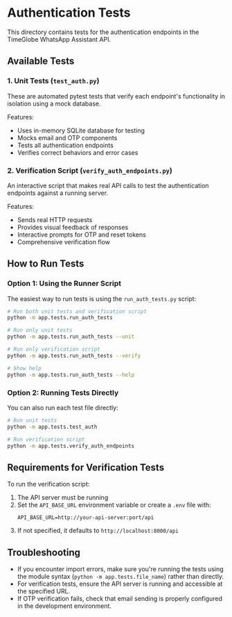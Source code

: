 # Authentication Tests

This directory contains tests for the authentication endpoints in the TimeGlobe WhatsApp Assistant API.

## Available Tests

### 1. Unit Tests (`test_auth.py`)

These are automated pytest tests that verify each endpoint's functionality in isolation using a mock database.

Features:
- Uses in-memory SQLite database for testing
- Mocks email and OTP components
- Tests all authentication endpoints
- Verifies correct behaviors and error cases

### 2. Verification Script (`verify_auth_endpoints.py`)

An interactive script that makes real API calls to test the authentication endpoints against a running server.

Features:
- Sends real HTTP requests
- Provides visual feedback of responses
- Interactive prompts for OTP and reset tokens
- Comprehensive verification flow

## How to Run Tests

### Option 1: Using the Runner Script

The easiest way to run tests is using the `run_auth_tests.py` script:

```bash
# Run both unit tests and verification script
python -m app.tests.run_auth_tests

# Run only unit tests
python -m app.tests.run_auth_tests --unit

# Run only verification script
python -m app.tests.run_auth_tests --verify

# Show help
python -m app.tests.run_auth_tests --help
```

### Option 2: Running Tests Directly

You can also run each test file directly:

```bash
# Run unit tests
python -m app.tests.test_auth

# Run verification script
python -m app.tests.verify_auth_endpoints
```

## Requirements for Verification Tests

To run the verification script:

1. The API server must be running
2. Set the `API_BASE_URL` environment variable or create a `.env` file with:
   ```
   API_BASE_URL=http://your-api-server:port/api
   ```
3. If not specified, it defaults to `http://localhost:8000/api`

## Troubleshooting

- If you encounter import errors, make sure you're running the tests using the module syntax (`python -m app.tests.file_name`) rather than directly.
- For verification tests, ensure the API server is running and accessible at the specified URL.
- If OTP verification fails, check that email sending is properly configured in the development environment. 